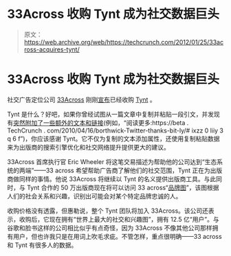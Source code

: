 # 33Across 收购 Tynt 成为社交数据巨头 

> 原文：<https://web.archive.org/web/https://techcrunch.com/2012/01/25/33across-acquires-tynt/>

# 33Across 收购 Tynt 成为社交数据巨头

社交广告定位公司 [33Across](https://web.archive.org/web/20221007070838/http://www.33across.com/) 刚刚[宣布](https://web.archive.org/web/20221007070838/http://www.33across.com/pressrelease-012512.php)已经收购 [Tynt](https://web.archive.org/web/20221007070838/http://www.tynt.com/) 。

Tynt 是什么？好吧，如果你曾经试图从一篇文章中复制并粘贴一段引文，并发现有[突然附加了一些额外的文本和链接](https://web.archive.org/web/20221007070838/https://beta.techcrunch.com/2010/04/16/tynt-gets-8-million-for-ctrl-c-action/)(例如，“阅读更多:https://beta . TechCrunch . com/2010/04/16/borthwick-Twitter-thanks-bit-ly/# ixzz 0 liiy 3 q 6 f”)，你应该感谢 Tynt。它不仅为复制的文本添加属性，还使用复制粘贴数据来为出版商的搜索引擎优化和社交网络提升提供更大的建议。

33Across 首席执行官 Eric Wheeler 将这笔交易描述为帮助他的公司达到“生态系统的两端”——33 across 希望帮助广告商了解他们的社交范围，Tynt 正在为出版商做同样的事情。他说 33Across 将继续以 Tynt 的名义提供出版商工具。与此同时，与 Tynt 合作的 50 万出版商现在将可以访问 33 across“[品牌图](https://web.archive.org/web/20221007070838/http://33across.com/pressrelease-011812.php)”，该图根据人们的社会关系和兴趣，识别出可能会对某个特定品牌忠诚的人。

收购价格没有透露，但惠勒说，整个 Tynt 团队将加入 33Across。该公司还表示，收购后，它现在拥有“世界上最大的社交和兴趣图”，拥有 12.5 亿“用户”。与谷歌和脸书这样的公司相比似乎有点奇怪，因为 33Across 不像其他公司那样拥有用户，但也许我只是在用词上吹毛求疵。不管怎样，重点很明确——33 across 和 Tynt 有很多人的数据。